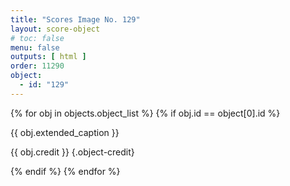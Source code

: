 ```yaml
---
title: "Scores Image No. 129"
layout: score-object
# toc: false
menu: false
outputs: [ html ]
order: 11290
object:
  - id: "129"
---
```


{% for obj in objects.object_list %}
{% if obj.id == object[0].id %}

{{ obj.extended_caption }}

{{ obj.credit }} {.object-credit}

{% endif %}
{% endfor %}
